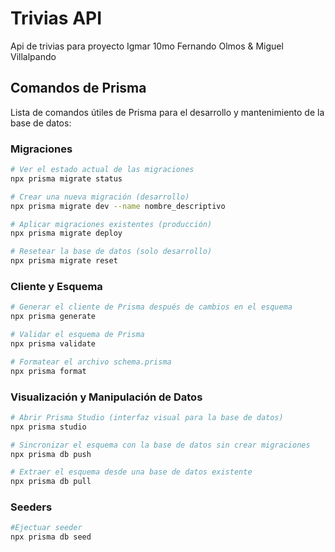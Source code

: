 # Trivias API

Api de trivias para proyecto Igmar 10mo
Fernando Olmos & Miguel Villalpando

## Comandos de Prisma

Lista de comandos útiles de Prisma para el desarrollo y mantenimiento de la base de datos:

### Migraciones

```bash
# Ver el estado actual de las migraciones
npx prisma migrate status

# Crear una nueva migración (desarrollo)
npx prisma migrate dev --name nombre_descriptivo

# Aplicar migraciones existentes (producción)
npx prisma migrate deploy

# Resetear la base de datos (solo desarrollo)
npx prisma migrate reset
```

### Cliente y Esquema

```bash
# Generar el cliente de Prisma después de cambios en el esquema
npx prisma generate

# Validar el esquema de Prisma
npx prisma validate

# Formatear el archivo schema.prisma
npx prisma format
```

### Visualización y Manipulación de Datos

```bash
# Abrir Prisma Studio (interfaz visual para la base de datos)
npx prisma studio

# Sincronizar el esquema con la base de datos sin crear migraciones
npx prisma db push

# Extraer el esquema desde una base de datos existente
npx prisma db pull
```

### Seeders

```bash
#Ejectuar seeder
npx prisma db seed
```
